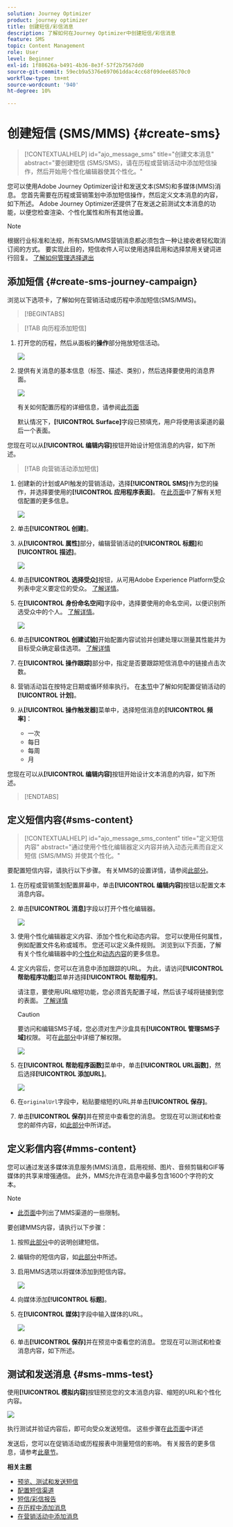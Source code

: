 ```yaml
---
solution: Journey Optimizer
product: journey optimizer
title: 创建短信/彩信消息
description: 了解如何在Journey Optimizer中创建短信/彩信消息
feature: SMS
topic: Content Management
role: User
level: Beginner
exl-id: 1f88626a-b491-4b36-8e3f-57f2b7567dd0
source-git-commit: 59ecb9a5376e697061ddac4cc68f09dee68570c0
workflow-type: tm+mt
source-wordcount: '940'
ht-degree: 10%

---
```


# 创建短信 (SMS/MMS) {#create-sms}

>[!CONTEXTUALHELP]
>id="ajo_message_sms"
>title="创建文本消息"
>abstract="要创建短信 (SMS/SMS)，请在历程或营销活动中添加短信操作，然后开始用个性化编辑器使其个性化。"

您可以使用Adobe Journey Optimizer设计和发送文本(SMS)和多媒体(MMS)消息。 您首先需要在历程或营销策划中添加短信操作，然后定义文本消息的内容，如下所述。 Adobe Journey Optimizer还提供了在发送之前测试文本消息的功能，以便您检查渲染、个性化属性和所有其他设置。

>[!NOTE]
>
>根据行业标准和法规，所有SMS/MMS营销消息都必须包含一种让接收者轻松取消订阅的方式。 要实现此目的，短信收件人可以使用选择启用和选择禁用关键词进行回复。 [了解如何管理选择退出](../privacy/opt-out.md#sms-opt-out-management-sms-opt-out-management)


## 添加短信 {#create-sms-journey-campaign}

浏览以下选项卡，了解如何在营销活动或历程中添加短信(SMS/MMS)。

>[!BEGINTABS]

>[!TAB 向历程添加短信]

1. 打开您的历程，然后从面板的&#x200B;**操作**&#x200B;部分拖放短信活动。

   ![](assets/sms_create_1.png)

1. 提供有关消息的基本信息（标签、描述、类别），然后选择要使用的消息界面。

   ![](assets/sms_create_2.png)

   有关如何配置历程的详细信息，请参阅[此页面](../building-journeys/journey-gs.md)

   默认情况下，**[!UICONTROL Surface]**&#x200B;字段已预填充，用户将使用该渠道的最后一个表面。

您现在可以从&#x200B;**[!UICONTROL 编辑内容]**&#x200B;按钮开始设计短信消息的内容，如下所述。

>[!TAB 向营销活动添加短信]

1. 创建新的计划或API触发的营销活动，选择&#x200B;**[!UICONTROL SMS]**&#x200B;作为您的操作，并选择要使用的&#x200B;**[!UICONTROL 应用程序表面]**。 在[此页面](sms-configuration.md)中了解有关短信配置的更多信息。

   ![](assets/sms_create_3.png)

1. 单击&#x200B;**[!UICONTROL 创建]**。

1. 从&#x200B;**[!UICONTROL 属性]**&#x200B;部分，编辑营销活动的&#x200B;**[!UICONTROL 标题]**&#x200B;和&#x200B;**[!UICONTROL 描述]**。

   ![](assets/sms_create_4.png)

1. 单击&#x200B;**[!UICONTROL 选择受众]**&#x200B;按钮，从可用Adobe Experience Platform受众列表中定义要定位的受众。 [了解详情](../audience/about-audiences.md)。

1. 在&#x200B;**[!UICONTROL 身份命名空间]**&#x200B;字段中，选择要使用的命名空间，以便识别所选受众中的个人。 [了解详情](../event/about-creating.md#select-the-namespace)。

   ![](assets/sms_create_5.png)

1. 单击&#x200B;**[!UICONTROL 创建试验]**&#x200B;开始配置内容试验并创建处理以测量其性能并为目标受众确定最佳选项。 [了解详情](../content-management/content-experiment.md)

1. 在&#x200B;**[!UICONTROL 操作跟踪]**&#x200B;部分中，指定是否要跟踪短信消息中的链接点击次数。

1. 营销活动旨在按特定日期或循环频率执行。 在[本节](../campaigns/create-campaign.md#schedule)中了解如何配置促销活动的&#x200B;**[!UICONTROL 计划]**。

1. 从&#x200B;**[!UICONTROL 操作触发器]**&#x200B;菜单中，选择短信消息的&#x200B;**[!UICONTROL 频率]**：

   * 一次
   * 每日
   * 每周
   * 月

您现在可以从&#x200B;**[!UICONTROL 编辑内容]**&#x200B;按钮开始设计文本消息的内容，如下所述。

>[!ENDTABS]

## 定义短信内容{#sms-content}

>[!CONTEXTUALHELP]
>id="ajo_message_sms_content"
>title="定义短信内容"
>abstract="通过使用个性化编辑器定义内容并纳入动态元素而自定义短信 (SMS/MMS) 并使其个性化。"

要配置短信内容，请执行以下步骤。 有关MMS的设置详情，请参阅[此部分](#mms-content)。

1. 在历程或营销策划配置屏幕中，单击&#x200B;**[!UICONTROL 编辑内容]**&#x200B;按钮以配置文本消息内容。

1. 单击&#x200B;**[!UICONTROL 消息]**&#x200B;字段以打开个性化编辑器。

   ![](assets/sms-content.png)

1. 使用个性化编辑器定义内容、添加个性化和动态内容。 您可以使用任何属性，例如配置文件名称或城市。 您还可以定义条件规则。 浏览到以下页面，了解有关个性化编辑器中的[个性化](../personalization/personalize.md)和[动态内容](../personalization/get-started-dynamic-content.md)的更多信息。

1. 定义内容后，您可以在消息中添加跟踪的URL。 为此，请访问&#x200B;**[!UICONTROL 帮助程序功能]**&#x200B;菜单并选择&#x200B;**[!UICONTROL 帮助程序]**。

   请注意，要使用URL缩短功能，您必须首先配置子域，然后该子域将链接到您的表面。 [了解详情](sms-subdomains.md)

   >[!CAUTION]
   >
   > 要访问和编辑SMS子域，您必须对生产沙盒具有&#x200B;**[!UICONTROL 管理SMS子域]**&#x200B;权限。 可在[此部分](../administration/high-low-permissions.md)中详细了解权限。

   ![](assets/sms_tracking_1.png)

1. 在&#x200B;**[!UICONTROL 帮助程序函数]**&#x200B;菜单中，单击&#x200B;**[!UICONTROL URL函数]**，然后选择&#x200B;**[!UICONTROL 添加URL]**。

   ![](assets/sms_tracking_2.png)

1. 在`originalUrl`字段中，粘贴要缩短的URL并单击&#x200B;**[!UICONTROL 保存]**。

1. 单击&#x200B;**[!UICONTROL 保存]**&#x200B;并在预览中查看您的消息。 您现在可以测试和检查您的邮件内容，如[此部分](#sms-mms-test)中所详述。

## 定义彩信内容{#mms-content}

您可以通过发送多媒体消息服务(MMS)消息，启用视频、图片、音频剪辑和GIF等媒体的共享来增强通信。 此外，MMS允许在消息中最多包含1600个字符的文本。

>[!NOTE]
>
>* [此页面](../start/guardrails.md#sms-guardrails)中列出了MMS渠道的一些限制。

要创建MMS内容，请执行以下步骤：

1. 按照[此部分](#create-sms-journey-campaign)中的说明创建短信。

1. 编辑你的短信内容，如[此部分](#sms-content)中所述。

1. 启用MMS选项以将媒体添加到短信内容。

   ![](assets/sms_create_6.png)

1. 向媒体添加&#x200B;**[!UICONTROL 标题]**。

1. 在&#x200B;**[!UICONTROL 媒体]**&#x200B;字段中输入媒体的URL。

   ![](assets/sms_create_7.png)

1. 单击&#x200B;**[!UICONTROL 保存]**&#x200B;并在预览中查看您的消息。 您现在可以测试和检查消息内容，如下所述。

## 测试和发送消息 {#sms-mms-test}

使用&#x200B;**[!UICONTROL 模拟内容]**&#x200B;按钮预览您的文本消息内容、缩短的URL和个性化内容。

![](assets/sms-content-preview.png)

执行测试并验证内容后，即可向受众发送短信。 这些步骤在[此页面](send-sms.md)中详述

发送后，您可以在促销活动或历程报表中测量短信的影响。 有关报告的更多信息，请参考[此章节](../reports/campaign-global-report.md#sms-tab)。

**相关主题**

* [预览、测试和发送短信](send-sms.md)
* [配置短信渠道](sms-configuration.md)
* [短信/彩信报告](../reports/journey-global-report.md#sms-global)
* [在历程中添加消息](../building-journeys/journeys-message.md)
* [在营销活动中添加消息](../campaigns/create-campaign.md)
